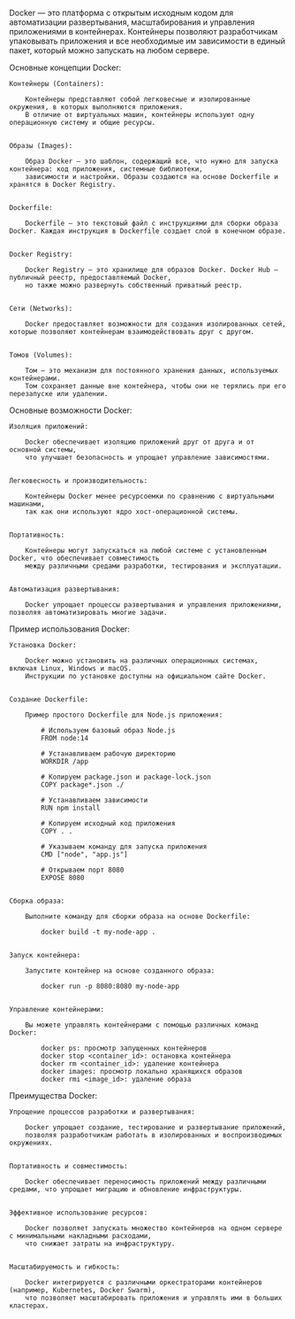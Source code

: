 Docker — это платформа с открытым исходным кодом для автоматизации развертывания,
масштабирования и управления приложениями в контейнерах. Контейнеры позволяют разработчикам упаковывать приложения
и все необходимые им зависимости в единый пакет, который можно запускать на любом сервере.

Основные концепции Docker:

    Контейнеры (Containers):

        Контейнеры представляют собой легковесные и изолированные окружения, в которых выполняются приложения.
        В отличие от виртуальных машин, контейнеры используют одну операционную систему и общие ресурсы.


    Образы (Images):

        Образ Docker — это шаблон, содержащий все, что нужно для запуска контейнера: код приложения, системные библиотеки,
        зависимости и настройки. Образы создаются на основе Dockerfile и хранятся в Docker Registry.


    Dockerfile:

        Dockerfile — это текстовый файл с инструкциями для сборки образа Docker. Каждая инструкция в Dockerfile создает слой в конечном образе.


    Docker Registry:

        Docker Registry — это хранилище для образов Docker. Docker Hub — публичный реестр, предоставляемый Docker,
        но также можно развернуть собственный приватный реестр.


    Сети (Networks):

        Docker предоставляет возможности для создания изолированных сетей, которые позволяют контейнерам взаимодействовать друг с другом.


    Томов (Volumes):

        Том — это механизм для постоянного хранения данных, используемых контейнерами.
        Том сохраняет данные вне контейнера, чтобы они не терялись при его перезапуске или удалении.


Основные возможности Docker:

    Изоляция приложений:

        Docker обеспечивает изоляцию приложений друг от друга и от основной системы,
        что улучшает безопасность и упрощает управление зависимостями.


    Легковесность и производительность:

        Контейнеры Docker менее ресурсоемки по сравнению с виртуальными машинами,
        так как они используют ядро хост-операционной системы.


    Портативность:

        Контейнеры могут запускаться на любой системе с установленным Docker, что обеспечивает совместимость
        между различными средами разработки, тестирования и эксплуатации.


    Автоматизация развертывания:

        Docker упрощает процессы развертывания и управления приложениями, позволяя автоматизировать многие задачи.


Пример использования Docker:

    Установка Docker:

        Docker можно установить на различных операционных системах, включая Linux, Windows и macOS.
        Инструкции по установке доступны на официальном сайте Docker.


    Создание Dockerfile:

        Пример простого Dockerfile для Node.js приложения:

            # Используем базовый образ Node.js
            FROM node:14

            # Устанавливаем рабочую директорию
            WORKDIR /app

            # Копируем package.json и package-lock.json
            COPY package*.json ./

            # Устанавливаем зависимости
            RUN npm install

            # Копируем исходный код приложения
            COPY . .

            # Указываем команду для запуска приложения
            CMD ["node", "app.js"]

            # Открываем порт 8080
            EXPOSE 8080


    Сборка образа:

        Выполните команду для сборки образа на основе Dockerfile:

            docker build -t my-node-app .


    Запуск контейнера:

        Запустите контейнер на основе созданного образа:

            docker run -p 8080:8080 my-node-app


    Управление контейнерами:

        Вы можете управлять контейнерами с помощью различных команд Docker:

            docker ps: просмотр запущенных контейнеров
            docker stop <container_id>: остановка контейнера
            docker rm <container_id>: удаление контейнера
            docker images: просмотр локально хранящихся образов
            docker rmi <image_id>: удаление образа


Преимущества Docker:

    Упрощение процессов разработки и развертывания:
    
        Docker упрощает создание, тестирование и развертывание приложений, 
        позволяя разработчикам работать в изолированных и воспроизводимых окружениях.


    Портативность и совместимость:

        Docker обеспечивает переносимость приложений между различными средами, что упрощает миграцию и обновление инфраструктуры.


    Эффективное использование ресурсов:

        Docker позволяет запускать множество контейнеров на одном сервере с минимальными накладными расходами, 
        что снижает затраты на инфраструктуру.


    Масштабируемость и гибкость:

        Docker интегрируется с различными оркестраторами контейнеров (например, Kubernetes, Docker Swarm), 
        что позволяет масштабировать приложения и управлять ими в больших кластерах.
        